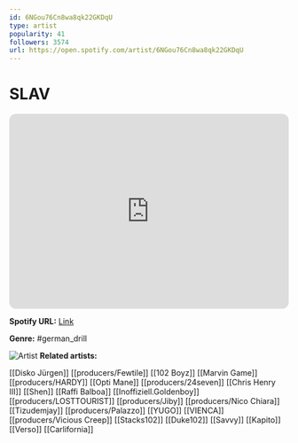 ```yaml
---
id: 6NGou76Cn8wa8qk22GKDqU
type: artist
popularity: 41
followers: 3574
url: https://open.spotify.com/artist/6NGou76Cn8wa8qk22GKDqU
---
```

# SLAV

<iframe style="border-radius:12px" src="https://open.spotify.com/embed/artist/6NGou76Cn8wa8qk22GKDqU" width="100%" height="352" frameBorder="0" allowfullscreen="" allow="autoplay; clipboard-write; encrypted-media; fullscreen; picture-in-picture" loading="lazy"></iframe>

**Spotify URL:** [Link](https://open.spotify.com/artist/6NGou76Cn8wa8qk22GKDqU)

**Genre:**  #german_drill

![Artist](https://i.scdn.co/image/ab6761610000e5ebda7494653323c60dc36e302c)
**Related artists:**

[[Disko Jürgen]]
[[producers/Fewtile]]
[[102 Boyz]]
[[Marvin Game]]
[[producers/HARDY]]
[[Opti Mane]]
[[producers/24seven]]
[[Chris Henry III]]
[[Shen]]
[[Raffi Balboa]]
[[Inoffiziell.Goldenboy]]
[[producers/LOSTTOURIST]]
[[producers/Jiby]]
[[producers/Nico Chiara]]
[[Tizudemjay]]
[[producers/Palazzo]]
[[YUGO]]
[[VIENCA]]
[[producers/Vicious Creep]]
[[Stacks102]]
[[Duke102]]
[[Savvy]]
[[Kapito]]
[[Verso]]
[[Carlifornia]]

